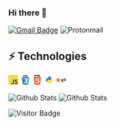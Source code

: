 ### Hi there 👋

[![Gmail Badge](https://img.shields.io/badge/-harrissultan0@gmail.com-c14438?style=flat-square&logo=Gmail&logoColor=white&link=mailto:harrissultan0@gmail.com)](mailto:harrissultan0@gmail.com)
![Protonmail](https://img.shields.io/badge/green-mist@ProtonMail-8B89CC?style=for-the-badge&logo=protonmail&logoColor=white)


## ⚡ Technologies

<code><img height="20" src="https://raw.githubusercontent.com/github/explore/80688e429a7d4ef2fca1e82350fe8e3517d3494d/topics/javascript/javascript.png"></code>
<code><img height="20" src="https://raw.githubusercontent.com/github/explore/80688e429a7d4ef2fca1e82350fe8e3517d3494d/topics/css/css.png"></code>
<code><img height="20" src="https://raw.githubusercontent.com/github/explore/80688e429a7d4ef2fca1e82350fe8e3517d3494d/topics/html/html.png"></code>
<code><img height="20" src="https://raw.githubusercontent.com/github/explore/80688e429a7d4ef2fca1e82350fe8e3517d3494d/topics/python/python.png"></code>
<code><img height="20" src="https://raw.githubusercontent.com/github/explore/80688e429a7d4ef2fca1e82350fe8e3517d3494d/topics/git/git.png"></code>



![Github Stats](https://github-readme-stats.vercel.app/api?username=Mysticprojects&count_private=true&show_icons=true&include_all_commits=true)
![Github Stats](https://github-readme-stats.vercel.app/api?username=Mysticprojects&show_icons=true&theme=gotham")

![Visitor Badge](https://visitor-badge.laobi.icu/badge?page_id=Mysticprojects.Mysticprojects)
